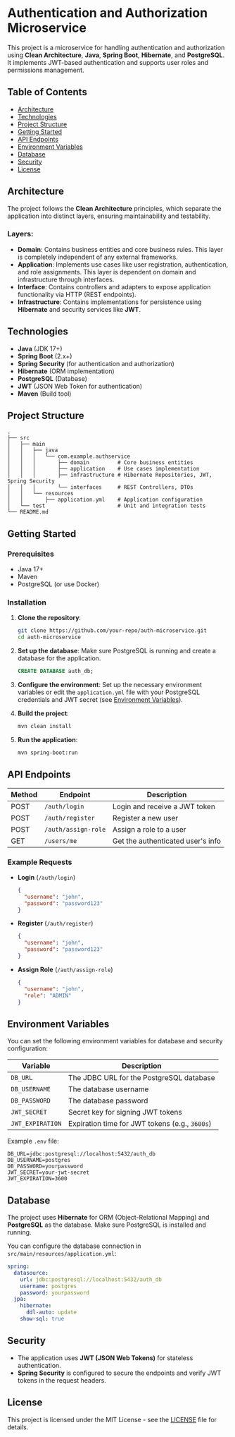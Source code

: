 # Authentication and Authorization Microservice

This project is a microservice for handling authentication and authorization using **Clean Architecture**, **Java**, **Spring Boot**, **Hibernate**, and **PostgreSQL**. It implements JWT-based authentication and supports user roles and permissions management.

## Table of Contents
- [Architecture](#architecture)
- [Technologies](#technologies)
- [Project Structure](#project-structure)
- [Getting Started](#getting-started)
- [API Endpoints](#api-endpoints)
- [Environment Variables](#environment-variables)
- [Database](#database)
- [Security](#security)
- [License](#license)

## Architecture

The project follows the **Clean Architecture** principles, which separate the application into distinct layers, ensuring maintainability and testability.

### Layers:
- **Domain**: Contains business entities and core business rules. This layer is completely independent of any external frameworks.
- **Application**: Implements use cases like user registration, authentication, and role assignments. This layer is dependent on domain and infrastructure through interfaces.
- **Interface**: Contains controllers and adapters to expose application functionality via HTTP (REST endpoints).
- **Infrastructure**: Contains implementations for persistence using **Hibernate** and security services like **JWT**.

## Technologies

- **Java** (JDK 17+)
- **Spring Boot** (2.x+)
- **Spring Security** (for authentication and authorization)
- **Hibernate** (ORM implementation)
- **PostgreSQL** (Database)
- **JWT** (JSON Web Token for authentication)
- **Maven** (Build tool)
  
## Project Structure

```
.
├── src
│   ├── main
│   │   ├── java
│   │   │   └── com.example.authservice
│   │   │       ├── domain         # Core business entities
│   │   │       ├── application    # Use cases implementation
│   │   │       ├── infrastructure # Hibernate Repositories, JWT, Spring Security
│   │   │       └── interfaces     # REST Controllers, DTOs
│   │   └── resources
│   │       ├── application.yml    # Application configuration
│   └── test                       # Unit and integration tests
└── README.md
```

## Getting Started

### Prerequisites
- Java 17+
- Maven
- PostgreSQL (or use Docker)

### Installation

1. **Clone the repository**:
   ```bash
   git clone https://github.com/your-repo/auth-microservice.git
   cd auth-microservice
   ```

2. **Set up the database**:
   Make sure PostgreSQL is running and create a database for the application.
   
   ```sql
   CREATE DATABASE auth_db;
   ```

3. **Configure the environment**:
   Set up the necessary environment variables or edit the `application.yml` file with your PostgreSQL credentials and JWT secret (see [Environment Variables](#environment-variables)).

4. **Build the project**:
   ```bash
   mvn clean install
   ```

5. **Run the application**:
   ```bash
   mvn spring-boot:run
   ```

## API Endpoints

| Method | Endpoint         | Description                      |
|--------|------------------|----------------------------------|
| POST   | `/auth/login`     | Login and receive a JWT token    |
| POST   | `/auth/register`  | Register a new user              |
| POST   | `/auth/assign-role`| Assign a role to a user          |
| GET    | `/users/me`       | Get the authenticated user's info|

### Example Requests

- **Login** (`/auth/login`)
  ```json
  {
    "username": "john",
    "password": "password123"
  }
  ```

- **Register** (`/auth/register`)
  ```json
  {
    "username": "john",
    "password": "password123"
  }
  ```

- **Assign Role** (`/auth/assign-role`)
  ```json
  {
    "username": "john",
    "role": "ADMIN"
  }
  ```

## Environment Variables

You can set the following environment variables for database and security configuration:

| Variable          | Description                                     |
|-------------------|-------------------------------------------------|
| `DB_URL`          | The JDBC URL for the PostgreSQL database        |
| `DB_USERNAME`     | The database username                           |
| `DB_PASSWORD`     | The database password                           |
| `JWT_SECRET`      | Secret key for signing JWT tokens               |
| `JWT_EXPIRATION`  | Expiration time for JWT tokens (e.g., `3600s`)  |

Example `.env` file:

```
DB_URL=jdbc:postgresql://localhost:5432/auth_db
DB_USERNAME=postgres
DB_PASSWORD=yourpassword
JWT_SECRET=your-jwt-secret
JWT_EXPIRATION=3600
```

## Database

The project uses **Hibernate** for ORM (Object-Relational Mapping) and **PostgreSQL** as the database. Make sure PostgreSQL is installed and running.

You can configure the database connection in `src/main/resources/application.yml`:

```yaml
spring:
  datasource:
    url: jdbc:postgresql://localhost:5432/auth_db
    username: postgres
    password: yourpassword
  jpa:
    hibernate:
      ddl-auto: update
    show-sql: true
```

## Security

- The application uses **JWT (JSON Web Tokens)** for stateless authentication.
- **Spring Security** is configured to secure the endpoints and verify JWT tokens in the request headers.

## License

This project is licensed under the MIT License - see the [LICENSE](LICENSE) file for details.
